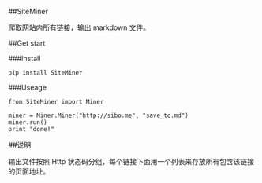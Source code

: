 ##SiteMiner

爬取网站内所有链接，输出 markdown 文件。

##Get start

###Install

    pip install SiteMiner

###Useage

    from SiteMiner import Miner

    miner = Miner.Miner("http://sibo.me", "save_to.md")
    miner.run()
    print "done!"

##说明

输出文件按照 Http 状态码分组，每个链接下面用一个列表来存放所有包含该链接的页面地址。
